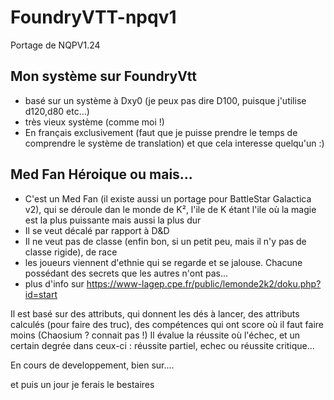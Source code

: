 # FoundryVTT-npqv1
Portage de NQPV1.24

## Mon système sur FoundryVtt
* basé sur un système à Dxy0 (je peux pas dire D100, puisque j'utilise d120,d80 etc...)
* très vieux système (comme moi !)
* En français exclusivement (faut que je puisse prendre le temps de comprendre le système de translation) et que cela interesse quelqu'un :)
 
## Med Fan Héroique ou mais...
 * C'est un Med Fan (il existe aussi un portage pour BattleStar Galactica v2), qui se déroule dan le monde de K², l'ile de K étant l'ile où la magie est la plus puissante mais aussi la plus dur
 * Il se veut décalé par rapport à D&D
 * Il ne veut pas de classe (enfin bon, si un petit peu, mais il n'y pas de classe rigide), de race
 * les joueurs viennent d'ethnie qui se regarde et se jalouse. Chacune possédant des secrets que les autres n'ont pas...
 * plus d'info sur https://www-lagep.cpe.fr/public/lemonde2k2/doku.php?id=start
 
 Il est basé sur des attributs, qui donnent les dés à lancer, des attributs calculés (pour faire des truc), des compétences qui ont score où il faut faire moins (Chaosium ? connait pas !)
 Il évalue la réussite où l'échec, et un certain degrée dans ceux-ci : réussite partiel, echec ou réussite critique...
 
 En cours de developpement, bien sur....
 
 et puis un  jour je ferais le bestaires
